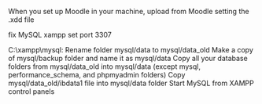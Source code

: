 When you set up Moodle in your machine, upload from Moodle setting the .xdd file 





fix MySQL xampp 
  set port 3307
  
  C:\xampp\mysql:
  Rename folder mysql/data to mysql/data_old
  Make a copy of mysql/backup folder and name it as mysql/data
  Copy all your database folders from mysql/data_old into mysql/data (except mysql, performance_schema, and phpmyadmin folders)
  Copy mysql/data_old/ibdata1 file into mysql/data folder
  Start MySQL from XAMPP control panels
